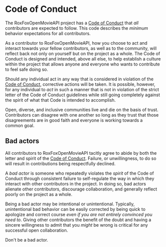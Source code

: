 # Code of Conduct

The RoxFoxOpenMovieAPI project has a [Code of Conduct][] that *all* contributors are
expected to follow. This code describes the *minimum* behavior expectations
for all contributors.

As a contributor to RoxFoxOpenMovieAPI, how you choose to act and interact towards your
fellow contributors, as well as to the community, will reflect back not only
on yourself but on the project as a whole. The Code of Conduct is designed and
intended, above all else, to help establish a culture within the project that
allows anyone and everyone who wants to contribute to feel safe doing so.

Should any individual act in any way that is considered in violation of the
[Code of Conduct][], corrective actions will be taken. It is possible, however,
for any individual to *act* in such a manner that is not in violation of the
strict letter of the Code of Conduct guidelines while still going completely
against the spirit of what that Code is intended to accomplish.

Open, diverse, and inclusive communities live and die on the basis of trust.
Contributors can disagree with one another so long as they trust that those
disagreements are in good faith and everyone is working towards a common goal.

## Bad actors

All contributors to RoxFoxOpenMovieAPI tacitly agree to abide by both the letter and
spirit of the [Code of Conduct][]. Failure, or unwillingness, to do so will
result in contributions being respectfully declined.

A *bad actor* is someone who repeatedly violates the *spirit* of the Code of
Conduct through consistent failure to self-regulate the way in which they
interact with other contributors in the project. In doing so, bad actors
alienate other contributors, discourage collaboration, and generally reflect
poorly on the project as a whole.

Being a bad actor may be intentional or unintentional. Typically, unintentional
bad behavior can be easily corrected by being quick to apologize and correct
course *even if you are not entirely convinced you need to*. Giving other
contributors the benefit of the doubt and having a sincere willingness to admit
that you *might* be wrong is critical for any successful open collaboration.

Don't be a bad actor.

[Code of Conduct]: https://github.com/Saransh99/admin/blob/master/CODE_OF_CONDUCT.md
